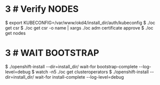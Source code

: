 #

# 3 # Verify NODES
$ export KUBECONFIG=/var/www/okd4/install_dir/auth/kubeconfig
$ ./oc get csr
$ ./oc get csr -o name | xargs ./oc adm certificate approve
$ ./oc get nodes

# 3 #  WAIT BOOTSTRAP

$ ./openshift-install --dir=install_dir/ wait-for bootstrap-complete --log-level=debug
$ watch -n5 ./oc get clusteroperators
$ ./openshift-install --dir=install_dir/ wait-for install-complete --log-level=debug
